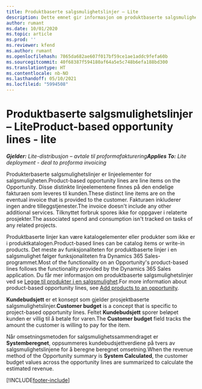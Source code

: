 ```yaml
---
title: Produktbaserte salgsmulighetslinjer – Lite
description: Dette emnet gir informasjon om produktbaserte salgsmulighetslinjeelementer i Project Operations.
author: rumant
ms.date: 10/01/2020
ms.topic: article
ms.prod: ''
ms.reviewer: kfend
ms.author: rumant
ms.openlocfilehash: 7865da682ae607f017bf59ce1ae1addc9fefa60b
ms.sourcegitcommit: 40f68387f594180af64a5e5c748b6efa188bd300
ms.translationtype: HT
ms.contentlocale: nb-NO
ms.lasthandoff: 05/10/2021
ms.locfileid: "5994508"
---
```

# <a name="product-based-opportunity-lines---lite"></a><span data-ttu-id="d9fd6-103">Produktbaserte salgsmulighetslinjer – Lite</span><span class="sxs-lookup"><span data-stu-id="d9fd6-103">Product-based opportunity lines - lite</span></span>

<span data-ttu-id="d9fd6-104">_**Gjelder:** Lite-distribusjon – avtale til proformafakturering_</span><span class="sxs-lookup"><span data-stu-id="d9fd6-104">_**Applies To:** Lite deployment - deal to proforma invoicing_</span></span>

<span data-ttu-id="d9fd6-105">Produkterbaserte salgsmulighetslinjer er linjeelementer for salgsmuligheten.</span><span class="sxs-lookup"><span data-stu-id="d9fd6-105">Product-based opportunity lines are line items on the Opportunity.</span></span> <span data-ttu-id="d9fd6-106">Disse distinkte linjeelementene finnes på den endelige fakturaen som leveres til kunden.</span><span class="sxs-lookup"><span data-stu-id="d9fd6-106">These distinct line items are on the eventual invoice that is provided to the customer.</span></span> <span data-ttu-id="d9fd6-107">Fakturaen inkluderer ingen andre tilleggstjenester.</span><span class="sxs-lookup"><span data-stu-id="d9fd6-107">The invoice doesn't include any other additional services.</span></span> <span data-ttu-id="d9fd6-108">Tilknyttet forbruk spores ikke for oppgaver i relaterte prosjekter.</span><span class="sxs-lookup"><span data-stu-id="d9fd6-108">The associated spend and consumption isn't tracked on tasks of any related projects.</span></span>

<span data-ttu-id="d9fd6-109">Produktbaserte linjer kan være katalogelementer eller produkter som ikke er i produktkatalogen.</span><span class="sxs-lookup"><span data-stu-id="d9fd6-109">Product-based lines can be catalog items or write-in products.</span></span> <span data-ttu-id="d9fd6-110">Det meste av funksjonaliteten for produktbaserte linjer i en salgsmulighet følger funksjonaliteten fra Dynamics 365 Sales-programmet.</span><span class="sxs-lookup"><span data-stu-id="d9fd6-110">Most of the functionality on an Opportunity's product-based lines follows the functionality provided by the Dynamics 365 Sales application.</span></span> <span data-ttu-id="d9fd6-111">Du får mer informasjon om produktbaserte salgsmulighetslinjer ved se [Legge til produkter i en salgsmulighet](/dynamics365/sales-enterprise/add-products-opportunity).</span><span class="sxs-lookup"><span data-stu-id="d9fd6-111">For more information about product-based opportunity lines, see [Add products to an opportunity](/dynamics365/sales-enterprise/add-products-opportunity).</span></span>

<span data-ttu-id="d9fd6-112">**Kundebudsjett** er et konsept som gjelder prosjektbaserte salgsmulighetslinjer.</span><span class="sxs-lookup"><span data-stu-id="d9fd6-112">**Customer budget** is a concept that is specific to project-based opportunity lines.</span></span> <span data-ttu-id="d9fd6-113">Feltet **Kundebudsjett** sporer beløpet kunden er villig til å betale for varen.</span><span class="sxs-lookup"><span data-stu-id="d9fd6-113">The **Customer budget** field tracks the amount the customer is willing to pay for the item.</span></span>

<span data-ttu-id="d9fd6-114">Når omsetningsmetoden for salgsmulighetssammendraget er **Systemberegnet**, oppsummeres kundebudsjettverdiene på tvers av salgsmulighetslinjene for å beregne beregnet omsetning.</span><span class="sxs-lookup"><span data-stu-id="d9fd6-114">When the revenue method of the Opportunity summary is **System Calculated**, the customer budget values across the opportunity lines are summarized to calculate the estimated revenue.</span></span> 



[!INCLUDE[footer-include](../../includes/footer-banner.md)]